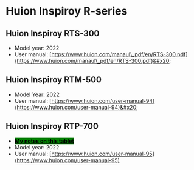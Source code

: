 # Huion Inspiroy R-series

## Huion Inspiroy RTS-300

* Model year: 2022
* User manual: [https://www.huion.com/manaul\_pdf/en/RTS-300.pdf](https://www.huion.com/manaul\_pdf/en/RTS-300.pdf)&#x20;

## Huion Inspiroy RTM-500

* Model Year: 2022
* User manual: [https://www.huion.com/user-manual-94](https://www.huion.com/user-manual-94)&#x20;

## Huion Inspiroy RTP-700

* [<mark style="background-color:green;">**My notes on this tablet**</mark>](7p-notes-huion-inspiroy-rtp-700.md)
* Model year: 2022
* User manual: [https://www.huion.com/user-manual-95](https://www.huion.com/user-manual-95)
